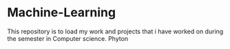 # Machine-Learning
This repository is to load my work and projects that i have worked on during the semester in Computer science.
Phyton
